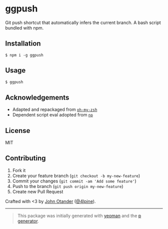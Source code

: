 # ggpush

Git push shortcut that automatically infers the current branch. A bash script bundled with npm.

## Installation

```
$ npm i -g ggpush
```

## Usage

```sh
$ ggpush
```

## Acknowledgements

* Adapted and repackaged from [`oh-my-zsh`](https://github.com/robbyrussell/oh-my-zsh/blob/c82f49e734973debfcab9dd7f1a76bfd42186880/plugins/git/git.plugin.zsh#L13)
* Dependent script eval adopted from [`np`](https://github.com/sindresorhus/np/blob/d6a221c7e41fc77a9d1bc24d7425c8b85058a888/np.sh#L18)

## License

MIT

## Contributing

1. Fork it
2. Create your feature branch (`git checkout -b my-new-feature`)
3. Commit your changes (`git commit -am 'Add some feature'`)
4. Push to the branch (`git push origin my-new-feature`)
5. Create new Pull Request

Crafted with <3 by [John Otander](http://johnotander.com) ([@4lpine](https://twitter.com/4lpine)).

***

> This package was initially generated with [yeoman](http://yeoman.io) and the [p generator](https://github.com/johnotander/generator-p.git). 
